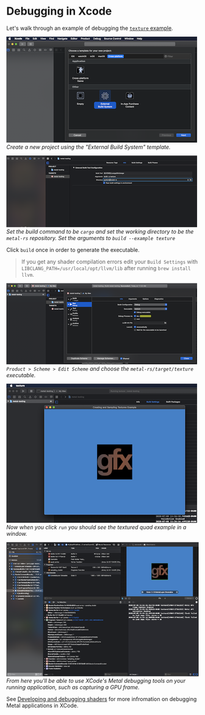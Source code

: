 # Debugging in Xcode

Let's walk through an example of debugging the [`texture` example](/examples/texture).

![New project](./new-project.png)
<em style='display: block'>
Create a new project using the "External Build System" template.
</em>

![Build settings](./build-settings.png)
<em style='display: block'>
Set the build command to be `cargo` and set the working directory to be the `metal-rs` repository.
Set the arguments to `build --example texture`
</em>

Click `build` once in order to generate the executable.

> If you get any shader compilation errors edit your `Build Settings` with `LIBCLANG_PATH=/usr/local/opt/llvm/lib` after running `brew install llvm`.

![Set run target](./set-run-target.png)
<em style='display: block'>
`Product > Scheme > Edit Scheme` and choose the `metal-rs/target/texture` executable.
</em>

![Running window](./running-window.png)
<em style='display: block'>
Now when you click `run` you should see the textured quad example in a window.
</em>


![Capture GPU frame](./capture-gpu-frame.png)
<em style='display: block'>
From here you'll be able to use XCode's Metal debugging tools on your running application, such as capturing a GPU frame.
</em>

See [Developing and debugging shaders](https://developer.apple.com/documentation/metal/shader_authoring/developing_and_debugging_metal_shaders) for more infromation on
debugging Metal applications in XCode.
